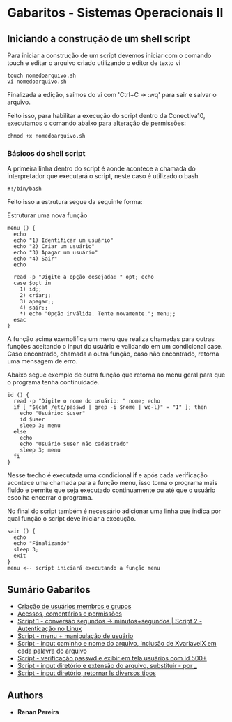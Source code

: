 # Gabaritos - Sistemas Operacionais II


## Iniciando a construção de um shell script

Para iniciar a construção de um script devemos iniciar com o comando touch e editar o arquivo criado utilizando o editor de texto vi
```
touch nomedoarquivo.sh
vi nomedoarquivo.sh
```
Finalizada a edição, saímos do vi com 'Ctrl+C -> :wq' para sair e salvar o arquivo.

Feito isso, para habilitar a execução do script dentro da Conectiva10, executamos o comando abaixo para alteração de permissões:
```
chmod +x nomedoarquivo.sh
```

### Básicos do shell script

A primeira linha dentro do script é aonde acontece a chamada do interpretador que executará o script, neste caso é utilizado o bash
```
#!/bin/bash
```

Feito isso a estrutura segue da seguinte forma:

Estruturar uma nova função
```
menu () {
  echo
  echo "1) Identificar um usuário"
  echo "2) Criar um usuário"
  echo "3) Apagar um usuário"
  echo "4) Sair"
  echo
  
  read -p "Digite a opção desejada: " opt; echo
  case $opt in
    1) id;;
    2) criar;;
    3) apagar;;
    4) sair;;
    *) echo "Opção inválida. Tente novamente."; menu;;
  esac
}
```

A função acima exemplifica um menu que realiza chamadas para outras funções aceitando o input do usuário e validando em um condicional case. Caso encontrado, chamada a outra função, caso não encontrado, retorna uma mensagem de erro.

Abaixo segue exemplo de outra função que retorna ao menu geral para que o programa tenha continuidade.
```
id () {
  read -p "Digite o nome do usuário: " nome; echo
  if [ "$(cat /etc/passwd | grep -i $nome | wc-l)" = "1" ]; then
    echo "Usuário: $user"
    id $user
    sleep 3; menu
  else
    echo
    echo "Usuário $user não cadastrado"
    sleep 3; menu
  fi
}
```

Nesse trecho é executada uma condicional if e após cada verificação acontece uma chamada para a função menu, isso torna o programa mais fluído e permite que seja executado continuamente ou até que o usuário escolha encerrar o programa.

No final do script também é necessário adicionar uma linha que indica por qual função o script deve iniciar a execução.
```
sair () {
  echo
  echo "Finalizando"
  sleep 3;
  exit
}
menu <-- script iniciará executando a função menu
```

## Sumário Gabaritos

* [Criação de usuários membros e grupos](https://github.com/pereira-renan/fatecrl-4ciclo-so2/blob/master/Gabaritos/GabLista_07.doc)
* [Acessos, comentários e permissões](https://github.com/pereira-renan/fatecrl-4ciclo-so2/blob/master/Gabaritos/GabLista_08.doc)
* [Script 1 - conversão segundos -> minutos+segundos | Script 2 - Autenticação no Linux](https://github.com/pereira-renan/fatecrl-4ciclo-so2/blob/master/Gabaritos/GabLista_09.doc)
* [Script - menu + manipulação de usuário](https://github.com/pereira-renan/fatecrl-4ciclo-so2/blob/master/Gabaritos/GabLista_10.doc)
* [Script - input caminho e nome do arquivo, inclusão de XvariavelX em cada palavra do arquivo](https://github.com/pereira-renan/fatecrl-4ciclo-so2/blob/master/Gabaritos/GabLista_11.doc)
* [Script - verificação passwd e exibir em tela usuários com id 500+](https://github.com/pereira-renan/fatecrl-4ciclo-so2/blob/master/Gabaritos/GabLista_12.doc)
* [Script - input diretório e extensão do arquivo, substituir - por _](https://github.com/pereira-renan/fatecrl-4ciclo-so2/blob/master/Gabaritos/GabLista_13.doc)
* [Script - input diretório, retornar ls diversos tipos](https://github.com/pereira-renan/fatecrl-4ciclo-so2/blob/master/Gabaritos/GabLista_15.doc)

## Authors

* **Renan Pereira**

